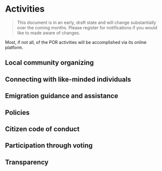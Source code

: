 # Activities

> This document is in an early, draft state and will change substantially over the coming months. Please register for notifications if you would like to made aware of changes.

Most, if not all, of the POR activities will be accomplished via its online platform.

## Local community organizing

## Connecting with like-minded individuals

## Emigration guidance and assistance

## Policies

## Citizen code of conduct

## Participation through voting

## Transparency
